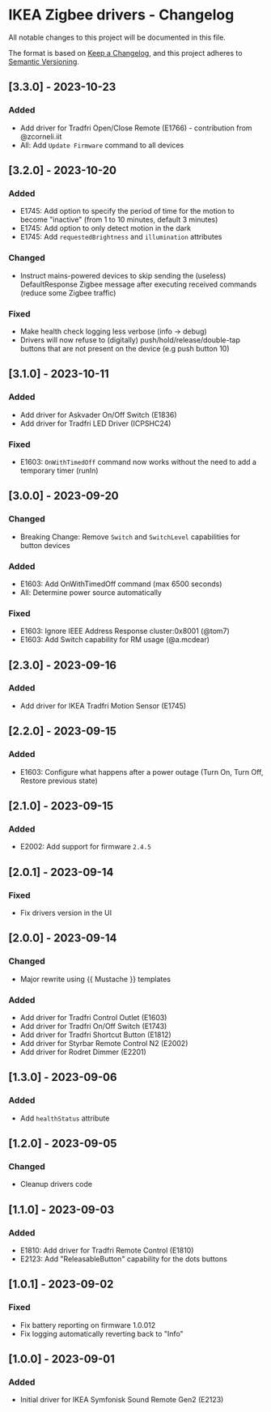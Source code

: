 # IKEA Zigbee drivers - Changelog

All notable changes to this project will be documented in this file.

The format is based on [Keep a Changelog](https://keepachangelog.com/en/1.0.0/),
and this project adheres to [Semantic Versioning](https://semver.org/spec/v2.0.0.html).

## [3.3.0] - 2023-10-23

### Added
 - Add driver for Tradfri Open/Close Remote (E1766) - contribution from @zcorneli.iit
 - All: Add `Update Firmware` command to all devices

## [3.2.0] - 2023-10-20

### Added
 - E1745: Add option to specify the period of time for the motion to become "inactive" (from 1 to 10 minutes,
   default 3 minutes)
 - E1745: Add option to only detect motion in the dark
 - E1745: Add `requestedBrightness` and `illumination` attributes
 
### Changed
 - Instruct mains-powered devices to skip sending the (useless) DefaultResponse Zigbee message after executing
   received commands (reduce some Zigbee traffic)

### Fixed
 - Make health check logging less verbose (info -> debug)
 - Drivers will now refuse to (digitally) push/hold/release/double-tap buttons that are not present on the
   device (e.g push button 10)

## [3.1.0] - 2023-10-11

### Added
 - Add driver for Askvader On/Off Switch (E1836)
 - Add driver for Tradfri LED Driver (ICPSHC24)

### Fixed
 - E1603: `OnWithTimedOff` command now works without the need to add a temporary timer (runIn)

## [3.0.0] - 2023-09-20
### Changed
- Breaking Change: Remove `Switch` and `SwitchLevel` capabilities for button devices

### Added
 - E1603: Add OnWithTimedOff command (max 6500 seconds)
 - All: Determine power source automatically

### Fixed
 - E1603: Ignore IEEE Address Response cluster:0x8001 (@tom7)
 - E1603: Add Switch capability for RM usage (@a.mcdear)

## [2.3.0] - 2023-09-16
### Added
 - Add driver for IKEA Tradfri Motion Sensor (E1745)

## [2.2.0] - 2023-09-15
### Added
 - E1603: Configure what happens after a power outage (Turn On, Turn Off, Restore previous state)

## [2.1.0] - 2023-09-15
### Added
 - E2002: Add support for firmware `2.4.5`

## [2.0.1] - 2023-09-14
### Fixed
 - Fix drivers version in the UI

## [2.0.0] - 2023-09-14
### Changed
 - Major rewrite using {{ Mustache }} templates

### Added
- Add driver for Tradfri Control Outlet (E1603)
- Add driver for Tradfri On/Off Switch (E1743)
- Add driver for Tradfri Shortcut Button (E1812)
- Add driver for Styrbar Remote Control N2 (E2002)
- Add driver for Rodret Dimmer (E2201)

## [1.3.0] - 2023-09-06
### Added
- Add `healthStatus` attribute

## [1.2.0] - 2023-09-05
### Changed
- Cleanup drivers code

## [1.1.0] - 2023-09-03
### Added
- E1810: Add driver for Tradfri Remote Control (E1810)
- E2123: Add "ReleasableButton" capability for the dots buttons

## [1.0.1] - 2023-09-02
### Fixed
- Fix battery reporting on firmware 1.0.012
- Fix logging automatically reverting back to "Info"

## [1.0.0] - 2023-09-01
### Added
- Initial driver for IKEA Symfonisk Sound Remote Gen2 (E2123)
